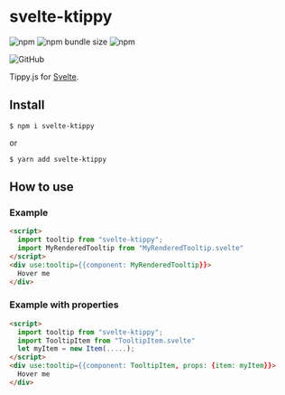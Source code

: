 # svelte-ktippy

![npm](https://img.shields.io/npm/v/svelte-ktippy)
![npm bundle size](https://img.shields.io/bundlephobia/minzip/svelte-ktippy)
![npm](https://img.shields.io/npm/dw/svelte-ktippy)

![GitHub](https://img.shields.io/github/license/Kapsonfire-DE/svelte-ktippy)

Tippy.js for [Svelte](https://svelte.dev/).

## Install

```shell
$ npm i svelte-ktippy
```

or

```shell
$ yarn add svelte-ktippy
```

## How to use

### Example

```html
<script>
  import tooltip from "svelte-ktippy";
  import MyRenderedTooltip from "MyRenderedTooltip.svelte"
</script>
<div use:tooltip={{component: MyRenderedTooltip}}>
  Hover me
</div>
```

### Example with properties
```html
<script>
  import tooltip from "svelte-ktippy";
  import TooltipItem from "TooltipItem.svelte"
  let myItem = new Item(.....);
</script>
<div use:tooltip={{component: TooltipItem, props: {item: myItem}}>
  Hover me
</div>
```